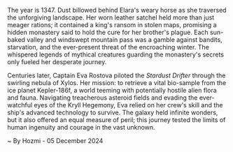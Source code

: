 
The year is 1347.  Dust billowed behind Elara's weary horse as she traversed the unforgiving landscape.  Her worn leather satchel held more than just meager rations; it contained a king's ransom in stolen maps, promising a hidden monastery said to hold the cure for her brother's plague.  Each sun-baked valley and windswept mountain pass was a gamble against bandits, starvation, and the ever-present threat of the encroaching winter.  The whispered legends of mythical creatures guarding the monastery's secrets only fueled her desperate journey.

Centuries later, Captain Eva Rostova piloted the *Stardust Drifter* through the swirling nebula of Xylos.  Her mission: to retrieve a vital bio-sample from the ice planet Kepler-186f, a world teeming with potentially hostile alien flora and fauna.  Navigating treacherous asteroid fields and evading the ever-watchful eyes of the Kryll Hegemony, Eva relied on her crew's skill and the ship's advanced technology to survive. The galaxy held infinite wonders, but it also offered an equal measure of peril; this journey tested the limits of human ingenuity and courage in the vast unknown.

~ By Hozmi - 05 December 2024
